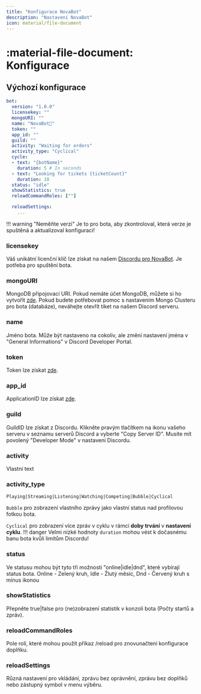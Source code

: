 ```yaml
---
title: "Konfigurace NovaBot"
description: "Nastavení NovaBot"
icon: material/file-document
---
```


# :material-file-document: Konfigurace

## Výchozí konfigurace
```yaml title="config.yml" hl_lines="2"
bot:
  version: "1.0.0"
  licensekey: ""
  mongoURI: ""
  name: "NovaBot👑"
  token: ""
  app_id: ""
  guild: ""
  activity: "Waiting for orders"
  activity_type: "Cyclical"
  cycle:
  - text: "{botName}"
    duration: 5 # In seconds
  - text: "Looking for tickets {ticketCount}"
    duration: 10
  status: "idle"
  showStatistics: true
  reloadCommandRoles: [""]

  reloadSettings:
    ...
```

!!! warning "Neměňte verzi"
    Je to pro bota, aby zkontroloval, která verze je spuštěná a aktualizoval konfiguraci!

### licensekey
Váš unikátní licenční klíč lze získat na našem [Discordu pro NovaBot](https://bbb.crafttale.eu/).
Je potřeba pro spuštění bota.

### mongoURI
MongoDB připojovací URI.
Pokud nemáte účet MongoDB, můžete si ho vytvořit [zde](https://mongodb.com).
Pokud budete potřebovat pomoc s nastavením Mongo Clusteru pro bota (databáze), neváhejte otevřít tiket na našem Discord serveru.

### name
Jméno bota. Může být nastaveno na cokoliv, ale změní nastavení jména v "General Informations" v Discord Developer Portal.

### token
Token lze získat [zde](./setup.md).

### app_id
ApplicationID lze získat [zde](./setup.md).

### guild
GuildID lze získat z Discordu.
Klikněte pravým tlačítkem na ikonu vašeho serveru v seznamu serverů Discord a vyberte "Copy Server ID".
Musíte mít povolený "Developer Mode" v nastavení Discordu.

### activity
Vlastní text

### activity_type
`Playing|Streaming|Listening|Watching|Competing|Bubble|Cyclical`

`Bubble` pro zobrazení vlastního zprávy jako vlastní status nad profilovou fotkou bota.

`Cyclical` pro zobrazení více zpráv v cyklu v rámci **doby trvání** v **nastavení cyklu**.
!!! danger
    Velmi nízké hodnoty `duration` mohou vést k dočasnému banu bota kvůli limitům Discordu!

### status
Ve statusu mohou být tyto tři možnosti "online|idle|dnd", které vybírají status bota.
Online - Zelený kruh,
Idle - Žlutý měsíc,
Dnd - Červený kruh s mínus ikonou

### showStatistics
Přepněte true|false pro (ne)zobrazení statistik v konzoli bota (Počty startů a zpráv).

### reloadCommandRoles
Pole rolí, které mohou použít příkaz /reload pro znovunačtení konfigurace doplňku.

### reloadSettings
Různá nastavení pro vkládání, zprávu bez oprávnění, zprávu bez doplňků nebo zástupný symbol v menu výběru.